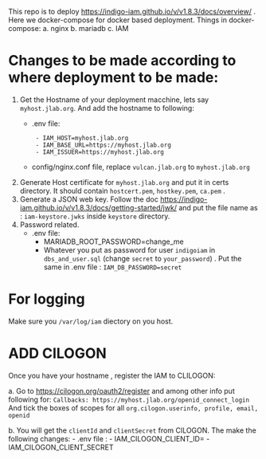 This repo is to deploy https://indigo-iam.github.io/v/v1.8.3/docs/overview/ .
Here we docker-compose for docker based deployment.
Things in docker-compose:
a. nginx
b. mariadb
c. IAM

# Changes to be made according to where deployment to be made:
1. Get the Hostname of your deployment macchine, lets say `myhost.jlab.org`. And add the hostname to following:
    - .env file:

           - IAM_HOST=myhost.jlab.org
           - IAM_BASE_URL=https://myhost.jlab.org
           - IAM_ISSUER=https://myhost.jlab.org
    - config/nginx.conf file, replace `vulcan.jlab.org` to `myhost.jlab.org`
2. Generate Host certificate for  `myhost.jlab.org` and put it in certs directory. It should contain `hostcert.pem`, `hostkey.pem`, `ca.pem` .
3. Generate a JSON web key. Follow the doc https://indigo-iam.github.io/v/v1.8.3/docs/getting-started/jwk/ and put the file name as : `iam-keystore.jwks` inside `keystore` directory.
4. Password related.
   - .env file:
        - MARIADB_ROOT_PASSWORD=change_me
        - Whatever you put as password for user `indigoiam` in `dbs_and_user.sql` (change `secret` to `your_password`) . Put the same in
          .env file : `IAM_DB_PASSWORD=secret`
# For logging
   Make sure you `/var/log/iam` diectory on you host.
    
# ADD CILOGON 
  Once you have your hostname , register the IAM to CLILOGON:
  
   a. Go to https://cilogon.org/oauth2/register and among other info put following for:
      ```
      Callbacks: https://myhost.jlab.org/openid_connect_login
      ```
     And tick the boxes of scopes for all  `org.cilogon.userinfo, profile, email, openid`

  b. You will get the `clientId`  and `clientSecret` from CILOGON. The make the following changes:
     - .env file  :
           - IAM_CILOGON_CLIENT_ID=<clientId>
           - IAM_CILOGON_CLIENT_SECRET<clientSecret>
        
          


           
